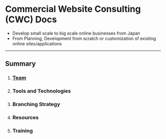 # Commercial Website Consulting (CWC) Docs

* Develop small scale to big scale online businesses from Japan
* From Planning, Development from scratch or customization of existing online sites/applications

---

## Summary

1. ### [Team](https://docs.google.com/spreadsheets/d/1n2EZuteIvkhLqce5QCR58zg2A0p5ogqutplFV4DT-4A/edit#gid=0) 
1. ### Tools and Technologies
1. ### Branching Strategy
1. ### Resources
1. ### Training
